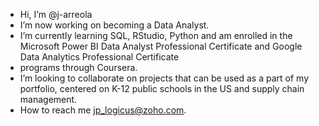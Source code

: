 -  Hi, I’m @j-arreola
-  I’m now working on becoming a Data Analyst.
-  I’m currently learning SQL, RStudio, Python and am enrolled in the Microsoft Power BI Data Analyst Professional Certificate and Google Data Analytics Professional Certificate
-  programs through Coursera.
-  I’m looking to collaborate on projects that can be used as a part of my portfolio, centered on K-12 public schools in the US and supply chain management.
-  How to reach me jp_logicus@zoho.com.
<!---
j-arreola/j-arreola is a ✨ special ✨ repository because its `README.md` (this file) appears on your GitHub profile.
You can click the Preview link to take a look at your changes.
--->

